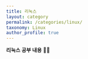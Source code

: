 ```yaml
---
title: 리눅스
layout: category
permalink: /categories/linux/
taxonomy: Linux
author_profile: true
---
```


**리눅스 공부 내용** 📝📝